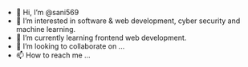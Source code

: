 - 👋 Hi, I’m @sani569
- 👀 I’m interested in software & web development, cyber security and machine learning.
- 🌱 I’m currently learning frontend web development.
- 💞️ I’m looking to collaborate on ...
- 📫 How to reach me ...

<!---
sani569/sani569 is a ✨ special ✨ repository because its `README.md` (this file) appears on your GitHub profile.
You can click the Preview link to take a look at your changes.
--->
